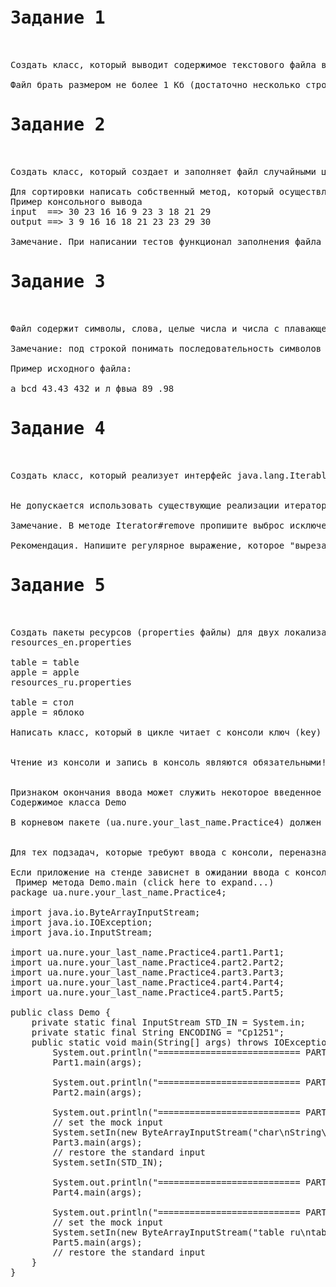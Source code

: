 <pre>
<h1>Задание 1</h1>

Создать класс, который выводит содержимое текстового файла в консоль, заменяя в каждом слове длиннее трех символов все строчные символы (нижний регистр) прописными (верхний регистр). При решении задачи использовать регулярные выражения.

Файл брать размером не более 1 Кб (достаточно несколько строк).
<h1>Задание 2</h1>

Создать класс, который создает и заполняет файл случайными целыми числами от 0 до 50 (всего 10 чисел), затем читает файл и выводит его содержимое в другой файл, отсортировав числа по возрастанию. Содержимое обоих файлов (числа разделенные пробелом) вывести в консоль.

Для сортировки написать собственный метод, который осуществляет сортировку некоторым алгоритмом (например "пузырьком"). Выходной файл должен быть текстовым (читабельным). Вывести содержимое входного и выходного файла в консоль. 
Пример консольного вывода
input  ==> 30 23 16 16 9 23 3 18 21 29
output ==> 3 9 16 16 18 21 23 23 29 30

Замечание. При написании тестов функционал заполнения файла случайными числами просто вызовите из тестового метода, а для тестирования сортировки используйте заранее подготовленный файл с числами из примера выше.
<h1>Задание 3</h1>

Файл содержит символы, слова, целые числа и числа с плавающей точкой. Написать класс, который имеет следующую функциональность: в цикле пользователь вводит тип данных (один из: char, String, int, double), в ответ приложение печатает в консоль все значения соответствующих типов, которые существуют в файле. Задачу решить с использованием регулярных выражений.

Замечание: под строкой понимать последовательность символов два и более. Символы - латинские или кириллические буквы в верхнем или нижнем регистре (обязательно предусмотреть наличие кириллицы во входном файле).

Пример исходного файла:

a bcd 43.43 432 и л фвыа 89 .98 
<h1>Задание 4</h1>

Создать класс, который реализует интерфейс java.lang.Iterable. Класс должен разбирать текстовый файл и возвращать предложения из файла. Метод iterator данного класса должен возвращать объект итератор - экземпляр внутреннего класса.
	

Не допускается использовать существующие реализации итераторов из контейнерных классов! Используйте регулярные выражения.

Замечание. В методе Iterator#remove пропишите выброс исключения UnsupportedOperationException (т.е. данный метод наполнять логикой не нужно, но сам метод обязан присутствовать, т.к. на стенде используется Java 7, которая не поддерживает дефолтных реализаций методов интерфейсов).

Рекомендация. Напишите регулярное выражение, которое "вырезает" предложения из текста, далее используйте объект Matcher при реализации методов интерфейса Iterator.
<h1>Задание 5</h1>

Создать пакеты ресурсов (properties файлы) для двух локализаций: ru и en. Пакеты содержат как минимум две записи, например:
resources_en.properties

table = table
apple = apple
resources_ru.properties

table = стол
apple = яблоко

Написать класс, который в цикле читает с консоли ключ (key) и имя локализации через пробел, в ответ печатает соответствующее значение в консоль.
	

Чтение из консоли и запись в консоль являются обязательными!
	

Признаком окончания ввода может служить некоторое введенное слово, например stop.
Содержимое класса Demo

В корневом пакете (ua.nure.your_last_name.Practice4) должен находится класс Demo, который демонстрирует работу всего функционала.
	

Для тех подзадач, которые требуют ввода с консоли, переназначить стандартный поток ввода таким образом, чтобы ввод осуществлялся из некоторой заданной строки. Demo.main должен отрабатывать без участия пользователя, никакого ожидания ввода с консоли при выполнении данного метода быть не должно. Пример переназначений см. в заглушке.

Если приложение на стенде зависнет в ожидании ввода с консоли, то не более чем через 3 минуты оно будет снято с выполнение (на все задачи выставлен timeout).
 Пример метода Demo.main (сlick here to expand...)
package ua.nure.your_last_name.Practice4;
 
import java.io.ByteArrayInputStream;
import java.io.IOException;
import java.io.InputStream;
 
import ua.nure.your_last_name.Practice4.part1.Part1;
import ua.nure.your_last_name.Practice4.part2.Part2;
import ua.nure.your_last_name.Practice4.part3.Part3;
import ua.nure.your_last_name.Practice4.part4.Part4;
import ua.nure.your_last_name.Practice4.part5.Part5;
 
public class Demo {
    private static final InputStream STD_IN = System.in;
    private static final String ENCODING = "Cp1251";
    public static void main(String[] args) throws IOException {
        System.out.println("=========================== PART1");
        Part1.main(args);
 
        System.out.println("=========================== PART2");
        Part2.main(args);
 
        System.out.println("=========================== PART3");
        // set the mock input
        System.setIn(new ByteArrayInputStream("char\nString\nint\ndouble".getBytes(ENCODING)));
        Part3.main(args);
        // restore the standard input
        System.setIn(STD_IN);
 
        System.out.println("=========================== PART4");
        Part4.main(args);
 
        System.out.println("=========================== PART5");
        // set the mock input
        System.setIn(new ByteArrayInputStream("table ru\ntable en\napple ru".getBytes(ENCODING)));
        Part5.main(args);
        // restore the standard input
    }
}

</pre>
